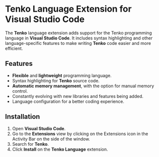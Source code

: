 # Tenko Language Extension for Visual Studio Code

The **Tenko** language extension adds support for the Tenko programming language in **Visual Studio Code**. It includes syntax highlighting and other language-specific features to make writing **Tenko** code easier and more efficient.

## Features

- **Flexible** and **lightweight** programming language.
- Syntax highlighting for **Tenko** source code.
- **Automatic memory management**, with the option for manual memory control.
- Constantly evolving with new libraries and features being added.
- Language configuration for a better coding experience.

## Installation

1. Open **Visual Studio Code**.
2. Go to the **Extensions** view by clicking on the Extensions icon in the Activity Bar on the side of the window.
3. Search for **Tenko**.
4. Click **Install** on the **Tenko Language** extension.
